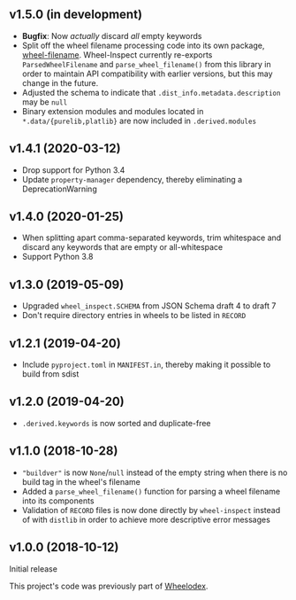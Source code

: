 v1.5.0 (in development)
-----------------------
- **Bugfix**: Now *actually* discard *all* empty keywords
- Split off the wheel filename processing code into its own package,
  [wheel-filename](https://github.com/jwodder/wheel-filename).  Wheel-Inspect
  currently re-exports `ParsedWheelFilename` and `parse_wheel_filename()` from
  this library in order to maintain API compatibility with earlier versions,
  but this may change in the future.
- Adjusted the schema to indicate that `.dist_info.metadata.description` may be
  `null`
- Binary extension modules and modules located in `*.data/{purelib,platlib}`
  are now included in `.derived.modules`


v1.4.1 (2020-03-12)
-------------------
- Drop support for Python 3.4
- Update `property-manager` dependency, thereby eliminating a
  DeprecationWarning


v1.4.0 (2020-01-25)
-------------------
- When splitting apart comma-separated keywords, trim whitespace and discard
  any keywords that are empty or all-whitespace
- Support Python 3.8


v1.3.0 (2019-05-09)
-------------------
- Upgraded `wheel_inspect.SCHEMA` from JSON Schema draft 4 to draft 7
- Don't require directory entries in wheels to be listed in `RECORD`


v1.2.1 (2019-04-20)
-------------------
- Include `pyproject.toml` in `MANIFEST.in`, thereby making it possible to
  build from sdist


v1.2.0 (2019-04-20)
-------------------
- `.derived.keywords` is now sorted and duplicate-free


v1.1.0 (2018-10-28)
-------------------
- `"buildver"` is now `None`/`null` instead of the empty string when there is
  no build tag in the wheel's filename
- Added a `parse_wheel_filename()` function for parsing a wheel filename into
  its components
- Validation of `RECORD` files is now done directly by `wheel-inspect` instead
  of with `distlib` in order to achieve more descriptive error messages


v1.0.0 (2018-10-12)
-------------------
Initial release

This project's code was previously part of
[Wheelodex](https://github.com/jwodder/wheelodex).
